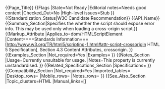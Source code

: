 {{Page_Title}}
{{Flags
|State=Not Ready
|Editorial notes=Needs good content
|Checked_Out=No
|High-level issues=Stub
}}
{{Standardization_Status|W3C Candidate Recommendation}}
{{API_Name}}
{{Summary_Section|Specifies the whether the script should expose error info. This may be used only when loading a cross-origin script.}}
{{Markup_Attribute
|Applies_to=dom/HTMLScriptElement
|Content====Standards Information===
[http://www.w3.org/TR/html5/scripting-1.html#attr-script-crossorigin HTML 5 Specification], Section 4.3 Content Attributes, crossorigin.
}}
{{Examples_Section
|Not_required=Yes
|Examples=
}}
{{Notes_Section
|Usage=Currently unsuitable for usage.
|Notes=This property is currently unstandardised.
}}
{{Related_Specifications_Section
|Specifications=
}}
{{Compatibility_Section
|Not_required=Yes
|Imported_tables=
|Desktop_rows=
|Mobile_rows=
|Notes_rows=
}}
{{See_Also_Section
|Topic_clusters=HTML
|Manual_links=[[<script> tag| html/Elements/script]]
}}
{{Topics}}
{{External_Attribution
|Is_CC-BY-SA=No
|MDN_link=
|MSDN_link=
|HTML5Rocks_link=
}}
